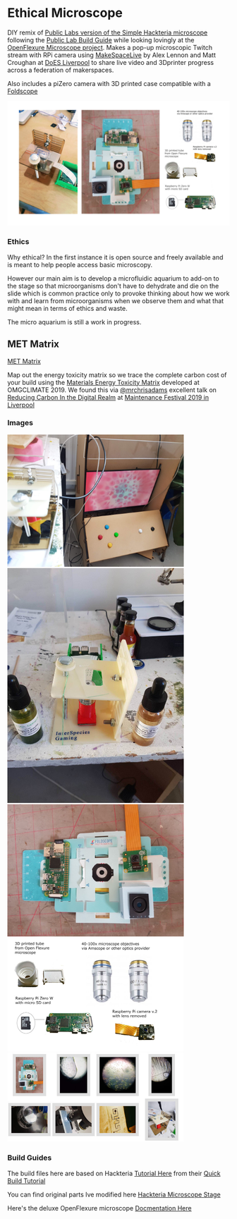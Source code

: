 # Ethical Microscope

DIY remix of [Public Labs version of the Simple Hackteria microscope](https://publiclab.org/notes/partsandcrafts/11-26-2017/building-a-raspberry-pi-microscope) following the [Public Lab Build Guide](https://publiclab.org/notes/partsandcrafts/11-26-2017/building-a-raspberry-pi-microscope) while looking lovingly at the [OpenFlexure Microscope project](https://github.com/rwb27/openflexure_microscope). Makes a pop-up microscopic Twitch stream with RPi camera using [MakeSpaceLive](https://github.com/DynamicDevices/makespacelive) by Alex Lennon and Matt Croughan at [DoES Liverpool](http://doesliverpool.com) to share live video and 3Dprinter progress across a federation of makerspaces.

Also includes a piZero camera with 3D printed case compatible with a [Foldscope](https://www.foldscope.com)

![Ethical Microscope Build Portrait & Components image](images/EthicalMicroscopeMontage.png)

### Ethics

Why ethical? In the first instance it is open source and freely available and is meant to help people access basic microscopy.

However our main aim is to develop a microfluidic aquarium to add-on to the stage so that microorganisms don't have to dehydrate and die on the slide which is common practice only to provoke thinking about how we work with and learn from microorganisms when we observe them and what that might mean in terms of ethics and waste.

The micro aquarium is still a work in progress.

## MET Matrix

[MET Matrix](MET_Matrix.md)

Map out the energy toxicity matrix so we trace the complete carbon cost of your build using the [Materials Energy Toxicity Matrix](http://thingscon2018.productscience.net/) developed at OMGCLIMATE 2019. We found this via [@mrchrisadams](https://twitter.com/mrchrisadams) excellent talk on [Reducing Carbon In the Digital Realm](https://docs.google.com/presentation/d/1_uTPiW5aMCwFhZcpLDxjY-AQMgDmHIyUEZQQ-G6XXq8/edit#slide=id.g5d9e2f62d2_0_42) at [Maintenance Festival 2019 in Liverpool](https://festivalofmaintenance.org.uk)


### Images

<img src="images/cab1.png" width="400">
<img src="images/prototype1.jpg" width="400">
<img src="images/microfold_2.jpg" width="400">
<img src="images/all_the_parts.jpeg" width="400">
<img src="images/maker_montage_2019-07-01.jpg" width="400">

### Build Guides

The build files here are based on Hackteria [Tutorial Here](https://publiclab.org/notes/partsandcrafts/02-15-2018/2-attaching-your-raspberry-pi-camera-to-a-microscope-objective-lens)
 from their [Quick Build Tutorial](https://publiclab.org/notes/partsandcrafts/12-02-2017/quick-build-raspberry-pi-microscope)

You can find original parts Ive modified here [Hackteria Microscope Stage](https://www.thingiverse.com/thing:1057872)

Here's the deluxe OpenFlexure microscope [Docmentation Here](http://rwb27.github.io/openflexure_microscope/docs/0_printing.html)
